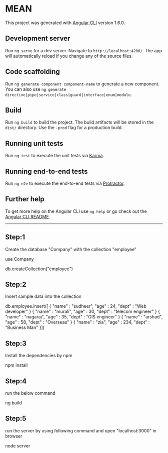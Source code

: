 # MEAN

This project was generated with [Angular CLI](https://github.com/angular/angular-cli) version 1.6.0.

## Development server

Run `ng serve` for a dev server. Navigate to `http://localhost:4200/`. The app will automatically reload if you change any of the source files.

## Code scaffolding

Run `ng generate component component-name` to generate a new component. You can also use `ng generate directive|pipe|service|class|guard|interface|enum|module`.

## Build

Run `ng build` to build the project. The build artifacts will be stored in the `dist/` directory. Use the `-prod` flag for a production build.

## Running unit tests

Run `ng test` to execute the unit tests via [Karma](https://karma-runner.github.io).

## Running end-to-end tests

Run `ng e2e` to execute the end-to-end tests via [Protractor](http://www.protractortest.org/).

## Further help

To get more help on the Angular CLI use `ng help` or go check out the [Angular CLI README](https://github.com/angular/angular-cli/blob/master/README.md).

-------------------------------------------------------------------------------------------------------------------------------------------------

Step:1
------

Create the database "Company" with the collection "employee"

use Company

db.createCollection("employee")

Step:2
------

Insert sample data into the collection

db.employee.insert([
{
	"name" : "sudheer",
	"age" : 24,
	"dept" : "Web developer"
}
{
	"name" : "murali",
	"age" : 30,
	"dept" : "telecom engineer"
}
{
	"name" : "nagaraj",
	"age" : 35,
	"dept" : "GIS engineer"
}
{
	"name" : "arshad",
	"age" : 58,
	"dept" : "Overseas"
}
{
	"name" : "zia",
	"age" : 234,
	"dept" : "Business Man"
}])

Step:3
------
Install the dependencies by npm

npm install

Step:4
------
run the below command

ng build

Step:5
------
run the server by using following command and open "localhost:3000" in browser

node server



